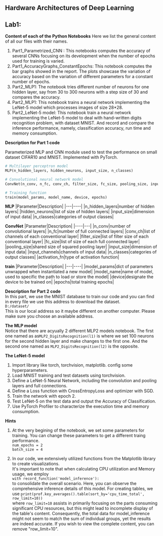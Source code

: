 ## Hardware Architectures of Deep Learning

## Lab1:
**Content of each of the Python Notebooks**
Here we list the general content of all our files with their names.
1. Part1_Parametrized_CNN : This notebooks computes the accuracy of several CNNs focusing on its development when the number of epochs used for training is varied.
2. Part1_AccuracyGraphs_ConstantEpochs: This notebook computes the bar graphs showed in the report. The plots showcase the variation of accuracy based on the variation of different parameters for a constant number of epochs.
3. Part2_MLP1: The notebook tries different number of neurons for one hidden layer, say from 30 to 300 neurons with a step size of 30 and compares the accuracy.
4. Part2_MLP1: This notebook trains a neural network implementing the LeNet-5 model which processes images of size 28*28.
5. Part2_LeNet-5 model: This notebook train a neural network implementing the LeNet-5 model to deal with hand-written digits recognition problem, with dataset MNIST. And record and compare the inference performance, namely, classification accuracy, run time and memory consumption.

**Description for Part 1 code**

Parameterized MLP and CNN module used to test the performance on small dataset CIFAR10 and MNIST. Implemented with PyTorch.

```python
# Multilayer perceptron model
MLP(n_hidden_layers, hidden_neurons, input_size, n_classes)
```

```python
# Convolutional neural network model
ConvNet(n_conv, n_fc, conv_ch, filter_size, fc_size, pooling_size, input_size, input_channels, n_classes, activation_fn) #same usage as LeNet
```

```python
# Training function
train(model_params, model_name, device, epochs)
```

**MLP**
|Parameter|Description|
|---|----|
|n_hidden_layers|number of hidden layers|
|hidden_neurons|list of size of hidden layers|
|input_size|dimension of input data|
|n_classes|categories of output classes|

**ConvNet**
|Parameter|Description|
|----|---|
|n_conv|number of convolutional layers|
|n_fc|number of full connected layers|
|conv_ch|list of channels of each conventional layer|
|filter_size|list of filter size of each conventional layer|
|fc_size|list of size of each full connected layer|
|pooling_size|shared size of squared pooling layer|
|input_size|dimension of input data|
|input_channels|channels of input data|
|n_classes|categories of output classes|
|activation_fn|type of activation function|

**train**
|Parameter|Description|
|---|----|
|model_params|dict of parameters unwrapped when instantiated a new model|
|model_name|name of model, used to specific the path to load or store the model|
|device|designate the device to be trained on|
|epochs|total training epochs|

**Description for Part 2 code**  
In this part, we use the MNIST database to train our code and you can find in every file we use this address to download the dataset.  
`D:/dataset/`  
This is our local address so it maybe different on another computer. Please make sure you choose an available address.

**The MLP model**  
Notice that there are acyually 2 different MLP2 models notebook. The first one named as as`MLP2_DigitsRecognition(l1)` is where we set 100 neurons for the second hidden layer and make changes to the first one. And the second one named as `MLP2_DigitsRecognition(l2)` is the opposite.

**The LeNet-5 model**
1. Import library like torch, torchvision, matplotlib. config some hyperparameters.
2. Load MNIST training and test datasets using torchvision.
3. Define a LeNet-5 Neural Network, including the convolution and pooling layers and full connections.
4. Define a Loss function with CrossEntropyLoss and optimizer with SGD.
5. Train the network with epoch 2.
6. Test LeNet-5 on the test data and output the Accuracy of Classification.
7. Use PyTorch Profiler to characterize the execution time and memory consumption.

**Hints**
1. At the very begining of the notebook, we set some parameters for training. You can change these parameters to get a different traing performance.  
`num_epochs = 2`  
`batch_size = 4`

2. In our code, we extensively utilized functions from the Matplotlib library to create visualizations.  
   It's important to note that when calculating CPU utilization and Memory usage, we employ  
   `with record_function('model_inference'):`  
    to consolidate the overall scenario. Here, you can observe the comprehensive inference details of this model.
   For creating tables, we use `print(prof.key_averages().table(sort_by='cpu_time_total', row_limit=10))`  
    where `row_limit=10` assists in primarily focusing on the parts consuming significant CPU resources, but this might lead to incomplete display of the table's content. Consequently, the total data for model_inference might not seem to match the sum of individual groups, yet the results are indeed accurate. If you wish to view the complete content, you can remove "row_limit=10".
